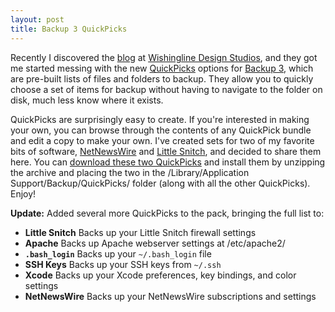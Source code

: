 ```yaml
---
layout: post
title: Backup 3 QuickPicks
---
```

Recently I discovered the [blog](http://www.wishingline.com/notebook/) at [Wishingline Design Studios](http://www.wishingline.com/), and they got me started messing with the new [QuickPicks](http://www.wishingline.com/notebook/archives/2005_09.php#000767) options for [Backup 3](http://www.apple.com/downloads/macosx/apple/backup.html), which are pre-built lists of files and folders to backup. They allow you to quickly choose a set of items for backup without having to navigate to the folder on disk, much less know where it exists.

QuickPicks are surprisingly easy to create. If you're interested in making your own, you can browse through the contents of any QuickPick bundle and edit a copy to make your own. I've created sets for two of my favorite bits of software, [NetNewsWire](http://ranchero.com/netnewswire/) and [Little Snitch](http://obdev.at/products/littlesnitch/index.html), and decided to share them here. You can [download these two QuickPicks](/assets/backup_quickpicks.zip) and install them by unzipping the archive and placing the two in the /Library/Application Support/Backup/QuickPicks/ folder (along with all the other QuickPicks). Enjoy!

**Update:** Added several more QuickPicks to the pack, bringing the full list to:

* **Little Snitch** Backs up your Little Snitch firewall settings
* **Apache** Backs up Apache webserver settings at /etc/apache2/
* **`.bash_login`** Backs up your `~/.bash_login` file
* **SSH Keys** Backs up your SSH keys from `~/.ssh`
* **Xcode** Backs up your Xcode preferences, key bindings, and color settings
* **NetNewsWire** Backs up your NetNewsWire subscriptions and settings
